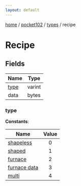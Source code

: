 ```yaml
---
layout: default
---
```


[home](/)  /  [pocket102](/protocol/pocket102)  /  [types](/protocol/pocket102/types)  /  recipe

# Recipe

## Fields

Name | Type
---|---
[type](#type) | varint
data | bytes

### type

**Constants**:

Name | Value
---|:---:
[shapeless](type_shapeless) | 0
[shaped](type_shaped) | 1
[furnace](type_furnace) | 2
[furnace data](type_furnace-data) | 3
[multi](type_multi) | 4

